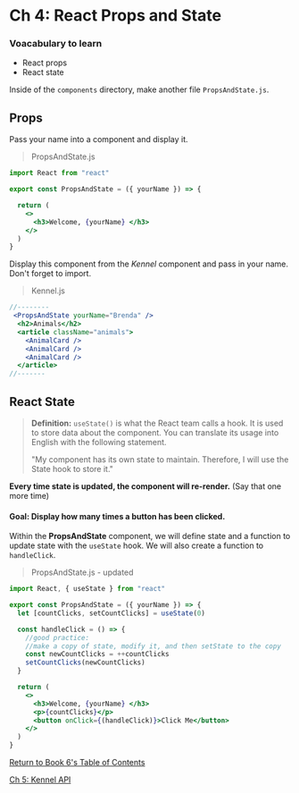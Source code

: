 # Ch 4: React Props and State

### Voacabulary to learn
* React props
* React state

Inside of the `components` directory, make another file `PropsAndState.js`.


## Props
Pass your name into a component and display it.

> PropsAndState.js
```jsx
import React from "react"

export const PropsAndState = ({ yourName }) => {

  return (
    <>
      <h3>Welcome, {yourName} </h3>
    </>
  )
}
```
Display this component from the *Kennel* component and pass in your name. Don't forget to import.

> Kennel.js
```jsx
//--------
 <PropsAndState yourName="Brenda" />
  <h2>Animals</h2>
  <article className="animals">
    <AnimalCard />
    <AnimalCard />
    <AnimalCard />
  </article>
//-------
```



## React State
> **Definition:** `useState()` is what the React team calls a hook. It is used to store data about the component. You can translate its usage into English with the following statement.
>
> "My component has its own state to maintain. Therefore, I will use the State hook to store it."

**Every time state is updated, the component will re-render.** (Say that one more time)

#### Goal: Display how many times a button has been clicked.

Within the **PropsAndState** component, we will define state and a function to update state with the `useState` hook. We will also create a function to `handleClick`.

> PropsAndState.js - updated
```jsx
import React, { useState } from "react"

export const PropsAndState = ({ yourName }) => {
  let [countClicks, setCountClicks] = useState(0)

  const handleClick = () => {
    //good practice:
    //make a copy of state, modify it, and then setState to the copy
    const newCountClicks = ++countClicks
    setCountClicks(newCountClicks)
  }

  return (
    <>
      <h3>Welcome, {yourName} </h3>
      <p>{countClicks}</p>
      <button onClick={(handleClick)}>Click Me</button>
    </>
  )
}
```

[Return  to Book 6's Table of Contents](../README.md) 

[Ch 5: Kennel API](./KENNEL_API.md)